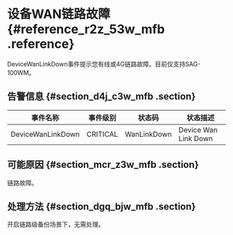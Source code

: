 # 设备WAN链路故障 {#reference_r2z_53w_mfb .reference}

DeviceWanLinkDown事件提示您有线或4G链路故障。目前仅支持SAG-100WM。

## 告警信息 {#section_d4j_c3w_mfb .section}

|事件名称|事件级别|状态码|状态描述|
|----|----|---|----|
|DeviceWanLinkDown|CRITICAL|WanLinkDown|Device Wan Link Down|

## 可能原因 {#section_mcr_z3w_mfb .section}

链路故障。

## 处理方法 {#section_dgq_bjw_mfb .section}

开启链路级备份场景下，无需处理。


